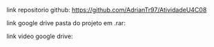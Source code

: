 link repositorio github: https://github.com/AdrianTr97/AtividadeU4C08

link google drive pasta do projeto em .rar: 

link video google drive:
